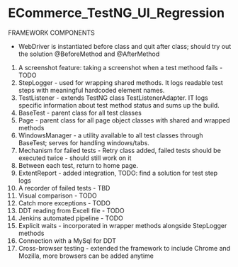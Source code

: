 # ECommerce_TestNG_UI_Regression

FRAMEWORK COMPONENTS
- WebDriver is instantiated before class and quit after class; should try out the solution @BeforeMethod and @AfterMethod
1. A screenshot feature: taking a screenshot when a test methood fails - TODO
2. StepLogger - used for wrapping shared methods. It logs readable test steps with meaningful hardcoded element names.
3. TestListener - extends TestNG class TestListenerAdapter. IT logs specific information about test method status and sums up the build.
4. BaseTest - parent class for all test classes
5. Page - parent class for all page object classes with shared and wrapped methods
6. WindowsManager - a utility available to all test classes through BaseTest; serves for handling windows/tabs.
7. Mechanism for failed tests - Retry class added, failed tests should be executed twice - should still work on it
8. Between each test, return to home page.
9. ExtentReport - added integration, TODO: find a solution for test step logs
10. A recorder of failed tests - TBD
11. Visual comparison - TODO
12. Catch more exceptions - TODO
13. DDT reading from Excell file - TODO
14. Jenkins automated pipeline - TODO
15. Explicit waits - incorporated in wrapper methods alongside StepLogger methods
16. Connection with a MySql for DDT
17. Cross-browser testing - extended the framework to include Chrome and Mozilla, more browsers can be added anytime

